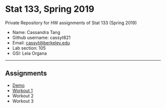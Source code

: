 # Stat 133, Spring 2019

Private Repository for HW assignments of Stat 133 (Spring 2019)

- Name: Cassandra Tang
- Github username: cassyt821
- Email: cassyt@berkeley.edu
- Lab section: 105
- GSI: Leia Organa

-----

## Assignments

- [Demo](demo)
- [Workout 1](workout1)
- Workout 2
- Workout 3


